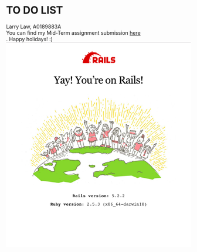 # TO DO LIST
Larry Law, A0189883A <br>
You can find my Mid-Term assignment submission <a href="./CVWO Mid-Term Assignment.pdf">here</a> <br>.
Happy holidays! :) <br>
<img src= "./Rails.png"> 
